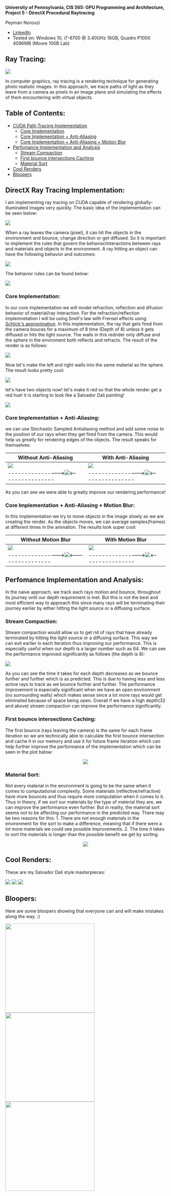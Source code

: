 **University of Pennsylvania, CIS 565: GPU Programming and Architecture,
Project 5 - DirectX Procedural Raytracing**

Peyman Norouzi
* [LinkedIn](https://www.linkedin.com/in/peymannorouzi)
* Tested on: Windows 10, i7-6700 @ 3.40GHz 16GB, Quadro P1000 4096MB (Moore 100B Lab)

## Ray Tracing:

![](img/w_MB.png)

In computer graphics, ray tracing is a rendering technique for generating photo realistic images. In this approach, we trace paths of light as they leave from a camera as pixels in an image plane and simulating the effects of them encountering with virtual objects. 


## Table of Contents:

- [CUDA Path Tracing Implementation](#cuda-path-tracing-implementation)
  * [Core Implementation](#core-implementation)
  * [Core Implementation + Anti-Aliasing](#core-implementation-+-anti-aliasing)
  * [Core Implementation + Anti-Aliasing + Motion Blur](#core-implementation-+-anti-aliasing-+-motion-blur)
- [Perfomance Implementation and Analysis](#perfomance-implementation-and-analysis)
  * [Stream Compaction](#stream-compaction)
  * [First bounce intersections Caching](#first-bounce-intersections-caching)
  * [Material Sort](#material-sort)
- [Cool Renders](#cool-renders)
- [Bloopers](#bloopers)


## DirectX Ray Tracing Implementation:

I am implementing ray tracing on CUDA capable of rendering globally-illuminated images very quickly. The basic idea of the implementation can be seen below:

![](img/1280px-Ray_trace_diagram.svg.png)

When a ray leaves the camera (pixel), it can hit the objects in the environment and bounce, change direction or get diffused. So it is important to implement the rules that govern the behavior/interactions between rays and materials and objects in the environment. A ray hitting an object can have the following behavior and outcomes: 

![](img/beh_img.png)

The behavior rules can be found below: 

![](img/Ray_Tracing_Illustration_First_Bounce.png)


### Core Implementation:

In our core implementation we will model refraction, reflection and difusion behavior of material/ray interaction. For the refraction/reflection implemnetation I will be using Snell's law with Frensel effects using [Schlick's approximation](https://en.wikipedia.org/wiki/Schlick's_approximation). In this implementation, the ray that gets fired from the camera bouces for a maximum of 8 time (Depth of 8) unless it gets diffused or hits the light source. The walls in this rednder only diffuse and the sphere in the enviroment both reflects and refracts. The result of the render is as follows:

![](img/Basic_core.png)

Now let's make the left and right walls into the same material as the sphere. The result looks pretty cool:

![](img/Basic_m.png)

let's have two objects now! let's make it red so that the whole render get a red hue! it is starting to look like a Salvador Dali painting!

![](img/Basis_2.png)

### Core Implementation + Anti-Aliasing:

we can use Stochastic Sampled Antialiasing method and add some noise to the position of our rays when they get fired from the camera. This would help us greatly for rendering edges of the objects. The result speaks for themselves:

| Without Anti-Aliasing | With Anti-Aliasing |
| ------------- | ----------- |
| ![](img/wo_AA.png)  | ![](img/w_AA.png) |
| ---------------->![](img/wo_AA_Z.png)<---------------- | ---------------->![](img/w_AA_Z.png)<----------------|

As you can see we were able to greatly improve our rendering performance!

### Core Implementation + Anti-Aliasing + Motion Blur:

In this implementation we try to move objects in the image slowly as we are creating the render. As the objects moves, we can average samples(frames) at different times in the animation. The results look super cool:

| Without Motion Blur | With Motion Blur |
| ------------- | ----------- |
| ![](img/wo_MB.png)  | ![](img/w_MB.png) |
| ---------------->![](img/wo_MB_Z.png)<---------------- | ---------------->![](img/w_MB_Z.png)<----------------|


## Perfomance Implementation and Analysis:

In the naive approach, we track each rays motion and bounce, throughout its journey until our depth requirement is met. But this is not the best and most efficient way to approach this since many rays will be terminating their journey earlier by either hitting the light source or a diffusing surface.

### Stream Compaction: 

Stream compaction would allow us to get rid of rays that have already terminated by hitting the light source or a diffusing surface. This way we can exit earlier in each iteration thus improving our performance. This is especially useful when our depth is a larger number such as 64. We can see the performance improved significantly as follows (the depth is 8):


![](img/SC.png)


As you can see the time it takes for each depth decreases as we bounce further and further which is as predicted. This is due to having less and less active rays to track as we bounce further and further. The performance improvement is especially significant when we have an open environment (no surrounding walls) which makes sense since a lot more rays would get eliminated because of space being open. Overall if we have a high depth(32 and above) stream compaction can improve the performance significantly. 


### First bounce intersections Caching:

The first bounce (rays leaving the camera) is the same for each frame iteration so we are technically able to calculate the first bounce intersection and cache it in our memory and use it for future frame iteration which can help further improve the performance of the implementation which can be seen in the plot below: 


<p align="center">
  <img src="img/Cache.png">
</p>


### Material Sort:

Not every material in the environment is going to be the same when it comes to computational complexity. Some materials (reflective/refractive) have more bounces and thus require more computation when it comes to it. Thus in theory, if we sort our materials by the type of material they are, we can improve the performance even further. But in reality, the material sort seems not to be affecting our performance in the predicted way. There may be two reasons for this: 1. There are not enough materials in the environment for the sort to make a difference, meaning that if there were a lot more materials we could see possible improvements. 2. The time it takes to sort the materials is longer than the possible benefit we get by sorting. 

<p align="center">
  <img src="img/MS.png">
</p>


## Cool Renders:

These are my Salvador Dali style masterpieces:

![](img/final4.png)
![](img/final3.png)
![](img/final.png)


## Bloopers:

Here are some bloopers showing that everyone can and will make mistakes along the way. :)

<img src="img/blooper_MB.png" width="280"> <img src="img/blooper_refract.PNG" width="280"> <img src="img/blooper_refract2.PNG" width="280">
